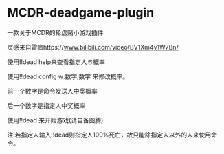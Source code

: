 # MCDR-deadgame-plugin
一款关于MCDR的轮盘赌小游戏插件

灵感来自雷疯https://www.bilibili.com/video/BV1Xm4y1W7Bn/

使用!!dead help来查看指定人与概率

使用!!dead config w:数字,数字  来修改概率。

前一个数字是命令发送人中奖概率

后一个数字是指定人中奖概率

使用!!dead 来开始游戏(请自备图腾)

注:若指定人输入!!dead则指定人100%死亡，故只能除指定人以外的人来使用命令。
